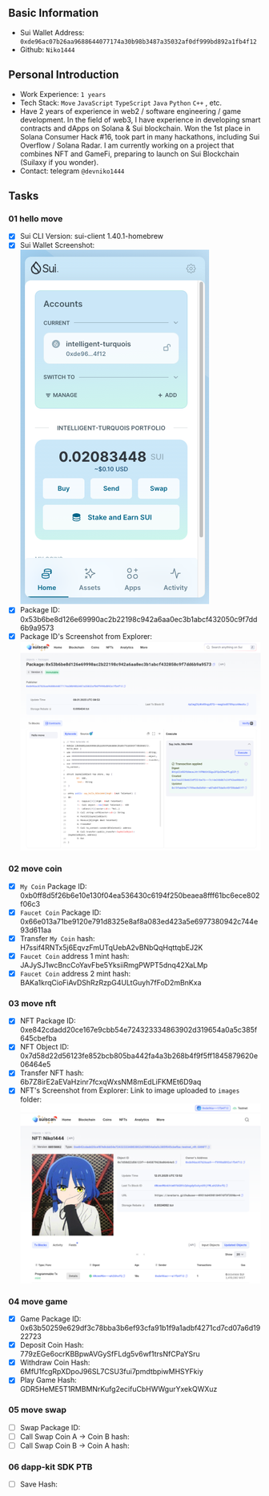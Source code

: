 ## Basic Information

- Sui Wallet Address: `0xde96ac07b26aa9688644077174a30b98b3487a35032af0df999bd892a1fb4f12`
- Github: `Niko1444`

## Personal Introduction

- Work Experience: `1 years`
- Tech Stack: `Move` `JavaScript` `TypeScript` `Java` `Python` `C++` , etc.
- Have 2 years of experience in web2 / software engineering / game development. In the field of web3, I have experience in developing smart contracts and dApps on Solana & Sui blockchain. Won the 1st place in Solana Consumer Hack #16, took part in many hackathons, including Sui Overflow / Solana Radar. I am currently working on a project that combines NFT and GameFi, preparing to launch on Sui Blockchain (Suilaxy if you wonder).
- Contact: telegram `@devniko1444`

## Tasks

### 01 hello move

- [x] Sui CLI Version: sui-client 1.40.1-homebrew
- [x] Sui Wallet Screenshot: <br> ![Niko1444-sui-wallet](/mover/Niko1444/images/sui-wallet.png)
- [x] Package ID: 0x53b6be8d126e69990ac2b22198c942a6aa0ec3b1abcf432050c9f7dd6b9a9573
- [x] Package ID's Screenshot from Explorer: <br> ![Niko1444-hello-move](/mover/Niko1444/code/task1/images/package_Id_explorer.png)

### 02 move coin

- [x] `My Coin` Package ID: 0xb0ff8d5f26b6e10e130f04ea536430c6194f250beaea8fff61bc6ece802f06c3
- [x] `Faucet Coin` Package ID: 0x66e013a71be9120e791d8325e8af8a083ed423a5e6977380942c744e93d611aa
- [x] Transfer `My Coin` hash: H7ssif4RNTx5j6EqvzFmUTqUebA2vBNbQqHqttqbEJ2K
- [x] `Faucet Coin` address 1 mint hash: JAJySJ1wcBncCoYavFbe5YksiiRmgPWPT5dnq42XaLMp
- [x] `Faucet Coin` address 2 mint hash: BAKa1krqCioFiAvDShRzRzpG4ULtGuyh7fFoD2mBnKxa

### 03 move nft

- [x] NFT Package ID: 0xe842cdadd20ce167e9cbb54e724323334863902d319654a0a5c385f645cbefba
- [x] NFT Object ID: 0x7d58d22d56123fe852bcb805ba442fa4a3b268b4f9f5ff1845879620e06464e5
- [x] Transfer NFT hash: 6b7Z8irE2aEVaHzinr7fcxqWxsNM8mEdLiFKMEt6D9aq
- [x] NFT's Screenshot from Explorer: Link to image uploaded to `images` folder: <br> ![Niko1444-nft](/mover/Niko1444/code/task3/images/obtained_nft.png)

### 04 move game

- [x] Game Package ID: 0x63b50259e629df3c78bba3b6ef93cfa91b1f9a1adbf4271cd7cd07a6d1922723
- [x] Deposit Coin Hash: 779zEGe6ocrKBBpwAVGySfFLdg5v6wf1trsNfCPaYSru
- [x] Withdraw Coin Hash: 6MfU1fcgRpXDpoJ96SL7CSU3fui7pmdtbpiwMHSYFkiy
- [x] Play Game Hash: GDR5HeME5T1RMBMNrKufg2ecifuCbHWWgurYxekQWXuz

### 05 move swap

- [ ] Swap Package ID:
- [ ] Call Swap Coin A -> Coin B hash:
- [ ] Call Swap Coin B -> Coin A hash:

### 06 dapp-kit SDK PTB

- [ ] Save Hash:
